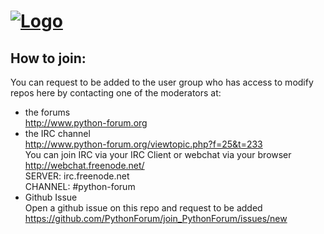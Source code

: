 [![Logo](http://i.imgur.com/HzD6rVn.png)](http://i.imgur.com)
================

## How to join:
You can request to be added to the user group who has access to modify repos here by contacting one of the moderators at:

* the forums <br>
http://www.python-forum.org <br>
* the IRC channel <br>
http://www.python-forum.org/viewtopic.php?f=25&t=233 <br>
You can join IRC via your IRC Client or webchat via your browser<br>
http://webchat.freenode.net/ <br>
SERVER: irc.freenode.net <br>
CHANNEL: #python-forum <br>
* Github Issue <br>
Open a github issue on this repo and request to be added <br>
https://github.com/PythonForum/join_PythonForum/issues/new
